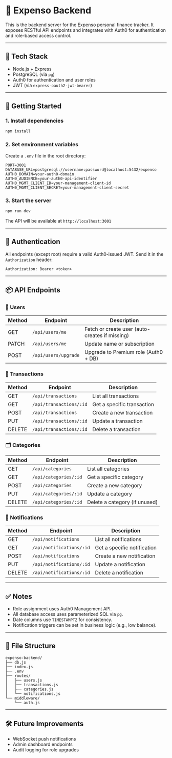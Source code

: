 # 🧠 Expenso Backend

This is the backend server for the Expenso personal finance tracker. It exposes RESTful API endpoints and integrates with Auth0 for authentication and role-based access control.

---

## 🔧 Tech Stack

* Node.js + Express
* PostgreSQL (via `pg`)
* Auth0 for authentication and user roles
* JWT (via `express-oauth2-jwt-bearer`)

---

## 🚀 Getting Started

### 1. Install dependencies

```bash
npm install
```

### 2. Set environment variables

Create a `.env` file in the root directory:

```env
PORT=3001
DATABASE_URL=postgresql://username:password@localhost:5432/expenso
AUTH0_DOMAIN=your-auth0-domain
AUTH0_AUDIENCE=your-auth0-api-identifier
AUTH0_MGMT_CLIENT_ID=your-management-client-id
AUTH0_MGMT_CLIENT_SECRET=your-management-client-secret
```

### 3. Start the server

```bash
npm run dev
```

The API will be available at `http://localhost:3001`

---

## 🔐 Authentication

All endpoints (except root) require a valid Auth0-issued JWT.
Send it in the `Authorization` header:

```http
Authorization: Bearer <token>
```

---

## 📦 API Endpoints

### 👤 Users

| Method | Endpoint             | Description                                    |
| ------ | -------------------- | ---------------------------------------------- |
| GET    | `/api/users/me`      | Fetch or create user (auto-creates if missing) |
| PATCH  | `/api/users/me`      | Update name or subscription                    |
| POST   | `/api/users/upgrade` | Upgrade to Premium role (Auth0 + DB)           |

### 💸 Transactions

| Method | Endpoint                | Description                |
| ------ | ----------------------- | -------------------------- |
| GET    | `/api/transactions`     | List all transactions      |
| GET    | `/api/transactions/:id` | Get a specific transaction |
| POST   | `/api/transactions`     | Create a new transaction   |
| PUT    | `/api/transactions/:id` | Update a transaction       |
| DELETE | `/api/transactions/:id` | Delete a transaction       |

### 🗂️ Categories

| Method | Endpoint              | Description                   |
| ------ | --------------------- | ----------------------------- |
| GET    | `/api/categories`     | List all categories           |
| GET    | `/api/categories/:id` | Get a specific category       |
| POST   | `/api/categories`     | Create a new category         |
| PUT    | `/api/categories/:id` | Update a category             |
| DELETE | `/api/categories/:id` | Delete a category (if unused) |

### 🔔 Notifications

| Method | Endpoint                 | Description                 |
| ------ | ------------------------ | --------------------------- |
| GET    | `/api/notifications`     | List all notifications      |
| GET    | `/api/notifications/:id` | Get a specific notification |
| POST   | `/api/notifications`     | Create a new notification   |
| PUT    | `/api/notifications/:id` | Update a notification       |
| DELETE | `/api/notifications/:id` | Delete a notification       |

---

## ✅ Notes

* Role assignment uses Auth0 Management API.
* All database access uses parameterized SQL via `pg`.
* Date columns use `TIMESTAMPTZ` for consistency.
* Notification triggers can be set in business logic (e.g., low balance).

---

## 📁 File Structure

```
expenso-backend/
├── db.js
├── index.js
├── .env
├── routes/
│   ├── users.js
│   ├── transactions.js
│   ├── categories.js
│   └── notifications.js
└── middleware/
    └── auth.js
```

---

## 🛠️ Future Improvements

* WebSocket push notifications
* Admin dashboard endpoints
* Audit logging for role upgrades
